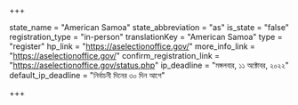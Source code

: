 +++

state_name = "American Samoa"
state_abbreviation = "as"
is_state = "false"
registration_type = "in-person"
translationKey = "American Samoa"
type = "register"
hp_link = "https://aselectionoffice.gov/"
more_info_link = "https://aselectionoffice.gov/"
confirm_registration_link = "https://aselectionoffice.gov/status.php"
ip_deadline = "মঙ্গলবার, ১১ অক্টোবর, ২০২২"
default_ip_deadline = "নির্বাচনী দিনের ৩০ দিন আগে"

+++